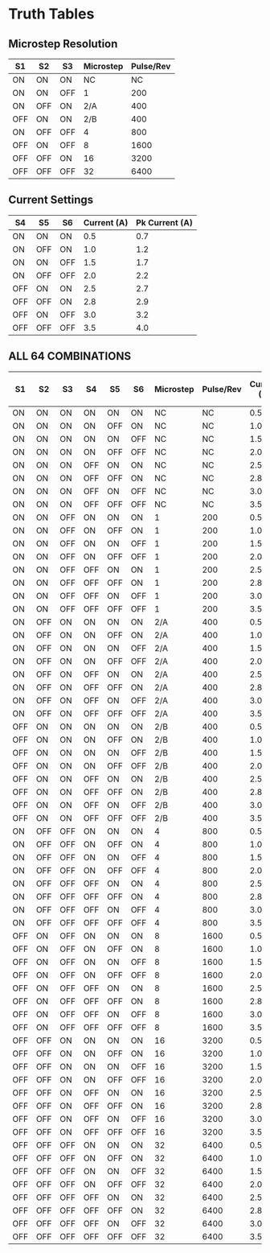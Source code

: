 # Truth Tables

## Microstep Resolution

| S1  | S2  | S3  | Microstep | Pulse/Rev |
|-----|-----|-----|-----------|-----------|
| ON  | ON  | ON  | NC        | NC        |
| ON  | ON  | OFF | 1         | 200       |
| ON  | OFF | ON  | 2/A       | 400       |
| OFF | ON  | ON  | 2/B       | 400       |
| ON  | OFF | OFF | 4         | 800       |
| OFF | ON  | OFF | 8         | 1600      |
| OFF | OFF | ON  | 16        | 3200      |
| OFF | OFF | OFF | 32        | 6400      |

## Current Settings

| S4  | S5  | S6  | Current (A) | Pk Current (A) |
|-----|-----|-----|-------------|----------------|
| ON  | ON  | ON  | 0.5         | 0.7            |
| ON  | OFF | ON  | 1.0         | 1.2            |
| ON  | ON  | OFF | 1.5         | 1.7            |
| ON  | OFF | OFF | 2.0         | 2.2            |
| OFF | ON  | ON  | 2.5         | 2.7            |
| OFF | OFF | ON  | 2.8         | 2.9            |
| OFF | ON  | OFF | 3.0         | 3.2            |
| OFF | OFF | OFF | 3.5         | 4.0            |

## ALL 64 COMBINATIONS

| S1  | S2  | S3  | S4  | S5  | S6  | Microstep | Pulse/Rev | Current (A) | Pk Current (A) |
|-----|-----|-----|-----|-----|-----|-----------|-----------|-------------|----------------|
| ON  | ON  | ON  | ON  | ON  | ON  | NC        | NC        | 0.5         | 0.7            |
| ON  | ON  | ON  | ON  | OFF | ON  | NC        | NC        | 1.0         | 1.2            |
| ON  | ON  | ON  | ON  | ON  | OFF | NC        | NC        | 1.5         | 1.7            |
| ON  | ON  | ON  | ON  | OFF | OFF | NC        | NC        | 2.0         | 2.2            |
| ON  | ON  | ON  | OFF | ON  | ON  | NC        | NC        | 2.5         | 2.7            |
| ON  | ON  | ON  | OFF | OFF | ON  | NC        | NC        | 2.8         | 2.9            |
| ON  | ON  | ON  | OFF | ON  | OFF | NC        | NC        | 3.0         | 3.2            |
| ON  | ON  | ON  | OFF | OFF | OFF | NC        | NC        | 3.5         | 4.0            |
| ON  | ON  | OFF | ON  | ON  | ON  | 1         | 200       | 0.5         | 0.7            |
| ON  | ON  | OFF | ON  | OFF | ON  | 1         | 200       | 1.0         | 1.2            |
| ON  | ON  | OFF | ON  | ON  | OFF | 1         | 200       | 1.5         | 1.7            |
| ON  | ON  | OFF | ON  | OFF | OFF | 1         | 200       | 2.0         | 2.2            |
| ON  | ON  | OFF | OFF | ON  | ON  | 1         | 200       | 2.5         | 2.7            |
| ON  | ON  | OFF | OFF | OFF | ON  | 1         | 200       | 2.8         | 2.9            |
| ON  | ON  | OFF | OFF | ON  | OFF | 1         | 200       | 3.0         | 3.2            |
| ON  | ON  | OFF | OFF | OFF | OFF | 1         | 200       | 3.5         | 4.0            |
| ON  | OFF | ON  | ON  | ON  | ON  | 2/A       | 400       | 0.5         | 0.7            |
| ON  | OFF | ON  | ON  | OFF | ON  | 2/A       | 400       | 1.0         | 1.2            |
| ON  | OFF | ON  | ON  | ON  | OFF | 2/A       | 400       | 1.5         | 1.7            |
| ON  | OFF | ON  | ON  | OFF | OFF | 2/A       | 400       | 2.0         | 2.2            |
| ON  | OFF | ON  | OFF | ON  | ON  | 2/A       | 400       | 2.5         | 2.7            |
| ON  | OFF | ON  | OFF | OFF | ON  | 2/A       | 400       | 2.8         | 2.9            |
| ON  | OFF | ON  | OFF | ON  | OFF | 2/A       | 400       | 3.0         | 3.2            |
| ON  | OFF | ON  | OFF | OFF | OFF | 2/A       | 400       | 3.5         | 4.0            |
| OFF | ON  | ON  | ON  | ON  | ON  | 2/B       | 400       | 0.5         | 0.7            |
| OFF | ON  | ON  | ON  | OFF | ON  | 2/B       | 400       | 1.0         | 1.2            |
| OFF | ON  | ON  | ON  | ON  | OFF | 2/B       | 400       | 1.5         | 1.7            |
| OFF | ON  | ON  | ON  | OFF | OFF | 2/B       | 400       | 2.0         | 2.2            |
| OFF | ON  | ON  | OFF | ON  | ON  | 2/B       | 400       | 2.5         | 2.7            |
| OFF | ON  | ON  | OFF | OFF | ON  | 2/B       | 400       | 2.8         | 2.9            |
| OFF | ON  | ON  | OFF | ON  | OFF | 2/B       | 400       | 3.0         | 3.2            |
| OFF | ON  | ON  | OFF | OFF | OFF | 2/B       | 400       | 3.5         | 4.0            |
| ON  | OFF | OFF | ON  | ON  | ON  | 4         | 800       | 0.5         | 0.7            |
| ON  | OFF | OFF | ON  | OFF | ON  | 4         | 800       | 1.0         | 1.2            |
| ON  | OFF | OFF | ON  | ON  | OFF | 4         | 800       | 1.5         | 1.7            |
| ON  | OFF | OFF | ON  | OFF | OFF | 4         | 800       | 2.0         | 2.2            |
| ON  | OFF | OFF | OFF | ON  | ON  | 4         | 800       | 2.5         | 2.7            |
| ON  | OFF | OFF | OFF | OFF | ON  | 4         | 800       | 2.8         | 2.9            |
| ON  | OFF | OFF | OFF | ON  | OFF | 4         | 800       | 3.0         | 3.2            |
| ON  | OFF | OFF | OFF | OFF | OFF | 4         | 800       | 3.5         | 4.0            |
| OFF | ON  | OFF | ON  | ON  | ON  | 8         | 1600      | 0.5         | 0.7            |
| OFF | ON  | OFF | ON  | OFF | ON  | 8         | 1600      | 1.0         | 1.2            |
| OFF | ON  | OFF | ON  | ON  | OFF | 8         | 1600      | 1.5         | 1.7            |
| OFF | ON  | OFF | ON  | OFF | OFF | 8         | 1600      | 2.0         | 2.2            |
| OFF | ON  | OFF | OFF | ON  | ON  | 8         | 1600      | 2.5         | 2.7            |
| OFF | ON  | OFF | OFF | OFF | ON  | 8         | 1600      | 2.8         | 2.9            |
| OFF | ON  | OFF | OFF | ON  | OFF | 8         | 1600      | 3.0         | 3.2            |
| OFF | ON  | OFF | OFF | OFF | OFF | 8         | 1600      | 3.5         | 4.0            |
| OFF | OFF | ON  | ON  | ON  | ON  | 16        | 3200      | 0.5         | 0.7            |
| OFF | OFF | ON  | ON  | OFF | ON  | 16        | 3200      | 1.0         | 1.2            |
| OFF | OFF | ON  | ON  | ON  | OFF | 16        | 3200      | 1.5         | 1.7            |
| OFF | OFF | ON  | ON  | OFF | OFF | 16        | 3200      | 2.0         | 2.2            |
| OFF | OFF | ON  | OFF | ON  | ON  | 16        | 3200      | 2.5         | 2.7            |
| OFF | OFF | ON  | OFF | OFF | ON  | 16        | 3200      | 2.8         | 2.9            |
| OFF | OFF | ON  | OFF | ON  | OFF | 16        | 3200      | 3.0         | 3.2            |
| OFF | OFF | ON  | OFF | OFF | OFF | 16        | 3200      | 3.5         | 4.0            |
| OFF | OFF | OFF | ON  | ON  | ON  | 32        | 6400      | 0.5         | 0.7            |
| OFF | OFF | OFF | ON  | OFF | ON  | 32        | 6400      | 1.0         | 1.2            |
| OFF | OFF | OFF | ON  | ON  | OFF | 32        | 6400      | 1.5         | 1.7            |
| OFF | OFF | OFF | ON  | OFF | OFF | 32        | 6400      | 2.0         | 2.2            |
| OFF | OFF | OFF | OFF | ON  | ON  | 32        | 6400      | 2.5         | 2.7            |
| OFF | OFF | OFF | OFF | OFF | ON  | 32        | 6400      | 2.8         | 2.9            |
| OFF | OFF | OFF | OFF | ON  | OFF | 32        | 6400      | 3.0         | 3.2            |
| OFF | OFF | OFF | OFF | OFF | OFF | 32        | 6400      | 3.5         | 4.0            |